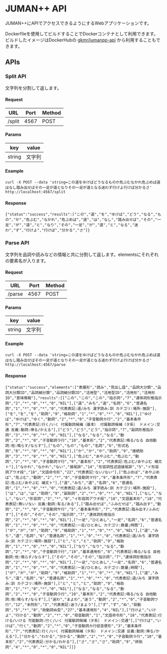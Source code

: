 # JUMAN++ API
JUMAN++にAPIでアクセスできるようにするWebアプリケーションです。

Dockerfileを使用してビルドすることでDockerコンテナとして利用できます。
ビルドしたイメージはDockerHubの [gkmr/jumanpp-api](https://hub.docker.com/r/gkmr/jumanpp-api/) から利用することもできます。

## APIs
### Split API
文字列を分割して返します。
#### Request
|URL|Port|Method|
|---|---|---|
|/split|4567|POST|

#### Params
|key|value|
|---|---|
|string|文字列|

#### Example
```
curl -X POST --data 'string=この道をゆけばどうなるものか危ぶむなかれ危ぶめば道はなし踏み出せばその一足が道となりその一足が道となる迷わず行けよ行けば分かるさ' http://localhost:4567/split
```

#### Response
```
{"status":"success","results":["この","道","を","ゆけば","どう","なる","もの","か","危ぶむ","なかれ","危ぶめば","道","は","なし","踏み出せば","その","一足","が","道","と","なり","その","一足","が","道","と","なる","迷わ","ず","行けよ","行けば","分かる","さ"]}
```

### Parse API
文字列を品詞や読みなどの情報と共に分割して返します。elementsにそれぞれの要素名が入ります。
#### Request
|URL|Port|Method|
|---|---|---|
|/parse|4567|POST|

#### Params
|key|value|
|---|---|
|string|文字列|

#### Example
```
curl -X POST --data 'string=この道をゆけばどうなるものか危ぶむなかれ危ぶめば道はなし踏み出せばその一足が道となりその一足が道となる迷わず行けよ行けば分かるさ' http://localhost:4567/parse
```

#### Response
```
{"status":"success","elements":["表層形","読み","見出し語","品詞大分類","品詞大分類ID","品詞細分類","品詞細分類ID","活用型","活用型ID","活用形","活用形ID","意味情報"],"results":[["この","この","この","指示詞","7","連体詞形態指示詞","2","*","0","*","0","NIL"],["道","みち","道","名詞","6","普通名詞","1","*","0","*","0","代表表記:道/みち 漢字読み:訓 カテゴリ:場所-施設"],["を","を","を","助詞","9","格助詞","1","*","0","*","0","NIL"],["ゆけば","ゆけば","ゆく","動詞","2","*","0","子音動詞カ行","2","基本条件形","7","代表表記:行く/いく 付属動詞候補（基本） 付属動詞候補（タ系） ドメイン:交通 反義:動詞:帰る/かえる"],["どう","どう","どう","指示詞","7","副詞形態指示詞","3","*","0","*","0","NIL"],["なる","なる","なる","動詞","2","*","0","子音動詞ラ行","10","基本形","2","代表表記:鳴る/なる 自他動詞:他:鳴らす/ならす"],["もの","もの","もの","名詞","6","形式名詞","8","*","0","*","0","NIL"],["か","か","か","助詞","9","接続助詞","3","*","0","*","0","NIL"],["危ぶむ","あやぶむ","危ぶむ","動詞","2","*","0","子音動詞マ行","9","基本形","2","代表表記:危ぶむ/あやぶむ 補文ト"],["なかれ","なかれ","ない","接尾辞","14","形容詞性述語接尾辞","5","イ形容詞アウオ段","18","文語命令形","22","代表表記:ない/ない"],["危ぶめば","あやぶめば","危ぶむ","動詞","2","*","0","子音動詞マ行","9","基本条件形","7","代表表記:危ぶむ/あやぶむ 補文ト"],["道","みち","道","名詞","6","普通名詞","1","*","0","*","0","代表表記:道/みち 漢字読み:訓 カテゴリ:場所-施設"],["は","は","は","助詞","9","副助詞","2","*","0","*","0","NIL"],["なし","なし","ない","形容詞","3","*","0","イ形容詞アウオ段","18","文語基本形","18","代表表記:無い/ない 反義:動詞:有る/ある"],["踏み出せば","ふみだせば","踏み出す","動詞","2","*","0","子音動詞サ行","5","基本条件形","7","代表表記:踏み出す/ふみだす"],["その","その","その","指示詞","7","連体詞形態指示詞","2","*","0","*","0","NIL"],["一足","ひとあし","一足","名詞","6","普通名詞","1","*","0","*","0","代表表記:一足/ひとあし カテゴリ:数量;時間"],["が","が","が","助詞","9","格助詞","1","*","0","*","0","NIL"],["道","みち","道","名詞","6","普通名詞","1","*","0","*","0","代表表記:道/みち 漢字読み:訓 カテゴリ:場所-施設"],["と","と","と","助詞","9","格助詞","1","*","0","*","0","NIL"],["なり","なり","なる","動詞","2","*","0","子音動詞ラ行","10","基本連用形","8","代表表記:鳴る/なる 自他動詞:他:鳴らす/ならす"],["その","その","その","指示詞","7","連体詞形態指示詞","2","*","0","*","0","NIL"],["一足","ひとあし","一足","名詞","6","普通名詞","1","*","0","*","0","代表表記:一足/ひとあし カテゴリ:数量;時間"],["が","が","が","助詞","9","格助詞","1","*","0","*","0","NIL"],["道","みち","道","名詞","6","普通名詞","1","*","0","*","0","代表表記:道/みち 漢字読み:訓 カテゴリ:場所-施設"],["と","と","と","助詞","9","格助詞","1","*","0","*","0","NIL"],["なる","なる","なる","動詞","2","*","0","子音動詞ラ行","10","基本形","2","代表表記:鳴る/なる 自他動詞:他:鳴らす/ならす"],["迷わ","まよわ","迷う","動詞","2","*","0","子音動詞ワ行","12","未然形","3","代表表記:迷う/まよう"],["ず","ず","ぬ","助動詞","5","*","0","助動詞ぬ型","27","基本連用形","4","NIL"],["行けよ","いけよ","行ける","動詞","2","*","0","母音動詞","1","文語命令形","18","代表表記:行ける/いける 可能動詞:行く/いく 付属動詞候補（タ系） ドメイン:交通"],["行けば","いけば","行く","動詞","2","*","0","子音動詞カ行促音便形","3","基本条件形","7","代表表記:行く/いく 付属動詞候補（タ系） ドメイン:交通 反義:動詞:帰る/かえる"],["分かる","わかる","分かる","動詞","2","*","0","子音動詞ラ行","10","基本形","2","代表表記:分かる/わかる"],["さ","さ","さ","助詞","9","終助詞","4","*","0","*","0","NIL"]]}
```

